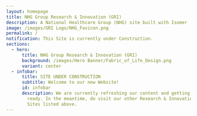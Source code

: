 ```yaml
---
layout: homepage
title: NHG Group Research & Innovation (GRI)
description: A National Healthcare Group (NHG) site built with Isomer
image: /images/GRI Logo/NHG_Favicon.png
permalink: /
notification: This Site is currently under Construction.
sections:
  - hero:
      title: NHG Group Research & Innovation (GRI)
      background: /images/Hero Banner/Fabric_of_Life_Design.png
      variant: center
  - infobar:
      title: SITE UNDER CONSTRUCTION
      subtitle: Welcome to our new Website!
      id: infobar
      description: We are currently refreshing our content and getting our new Website
        ready. In the meantime, do visit our other Research & Innovation related
        Sites listed above.
---
```

